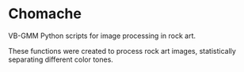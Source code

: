 # Chomache
VB-GMM Python scripts for image processing in rock art.

These functions were created to process rock art images, statistically separating different color tones.
